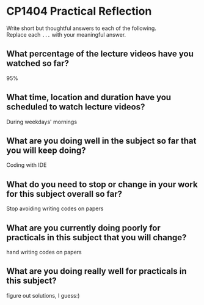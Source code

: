 # CP1404 Practical Reflection

Write short but thoughtful answers to each of the following.  
Replace each `...` with your meaningful answer.

## What percentage of the lecture videos have you watched so far?

95%

## What time, location and duration have you scheduled to watch lecture videos?

During weekdays' mornings

## What are you doing well in the subject so far that you will keep doing?

Coding with IDE

## What do you need to stop or change in your work for this subject overall so far?

Stop avoiding writing codes on papers

## What are you currently doing poorly for practicals in this subject that you will change?

hand writing codes on papers

## What are you doing really well for practicals in this subject?

figure out solutions, I guess:)
